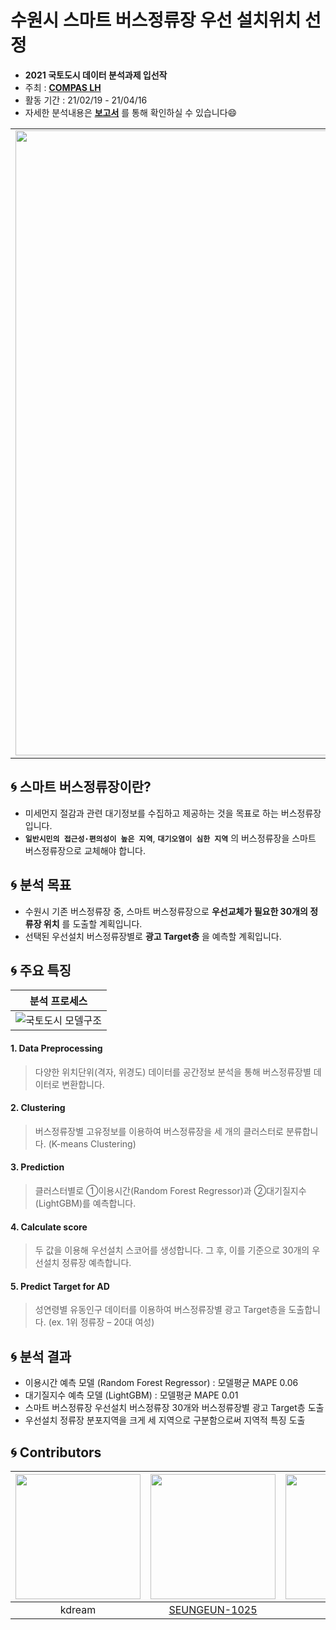 # 수원시 스마트 버스정류장 우선 설치위치 선정  

* **2021 국토도시 데이터 분석과제 입선작**  
* 주최 : **[COMPAS LH](https://compas.lh.or.kr/)**
* 활동 기간 : 21/02/19 - 21/04/16  
* 자세한 분석내용은 **[보고서](https://github.com/hrlee113/Suwon-Smart-Bus-Station/blob/main/Results/%EB%B0%9C%ED%91%9C%EC%9E%90%EB%A3%8C_%EC%B2%AD%EC%B6%9C%EC%96%B4%EB%9E%8C.pdf)** 를 통해 확인하실 수 있습니다😄

<table>
  <tr>
    <td align="left"><img src="https://user-images.githubusercontent.com/54944069/114996339-b2376a00-9ed9-11eb-8026-fb8224884324.PNG" width="1000px" alt=""/></a></td>
  </tr>
</table>

## 🌀 스마트 버스정류장이란? ##
* 미세먼지 절감과 관련 대기정보를 수집하고 제공하는 것을 목표로 하는 버스정류장입니다.
* **`일반시민의 접근성·편의성이 높은 지역`**, **`대기오염이 심한 지역`** 의 버스정류장을 스마트 버스정류장으로 교체해야 합니다.

## 🌀 분석 목표 ##
* 수원시 기존 버스정류장 중, 스마트 버스정류장으로 **우선교체가 필요한 30개의 정류장 위치** 를 도출할 계획입니다.
* 선택된 우선설치 버스정류장별로 **광고 Target층** 을 예측할 계획입니다.

## 🌀 주요 특징 ##  

|분석 프로세스
| :-: |
|![국토도시 모델구조](https://user-images.githubusercontent.com/54944069/115835638-72c8ca80-a451-11eb-898a-c18b27a90011.PNG)|
  
#### 1. Data Preprocessing   
> 다양한 위치단위(격자, 위경도) 데이터를 공간정보 분석을 통해 버스정류장별 데이터로 변환합니다.  
#### 2. Clustering  
> 버스정류장별 고유정보를 이용하여 버스정류장을 세 개의 클러스터로 분류합니다. (K-means Clustering)  
#### 3. Prediction
> 클러스터별로 ①이용시간(Random Forest Regressor)과  ②대기질지수(LightGBM)를 예측합니다.   
#### 4. Calculate score  
> 두 값을 이용해 우선설치 스코어를 생성합니다. 그 후, 이를 기준으로 30개의 우선설치 정류장 예측합니다.  
#### 5. Predict Target for AD  
> 성연령별 유동인구 데이터를 이용하여 버스정류장별 광고 Target층을 도출합니다. (ex. 1위 정류장 – 20대 여성)


## 🌀 분석 결과 ##
* 이용시간 예측 모델 (Random Forest Regressor) : 모델평균 MAPE 0.06  
* 대기질지수 예측 모델 (LightGBM) : 모델평균 MAPE 0.01
* 스마트 버스정류장 우선설치 버스정류장 30개와 버스정류장별 광고 Target층 도출
* 우선설치 정류장 분포지역을 크게 세 지역으로 구분함으로써 지역적 특징 도출  

## 🌀 Contributors ##  

 | <img src="https://user-images.githubusercontent.com/54944069/115954735-9103f880-a52d-11eb-9432-4e83b139376a.png" width="200" height="200"> |<img src="https://user-images.githubusercontent.com/54944069/115951122-ff3ec000-a519-11eb-96e3-bc0def5f5b8a.jpg" width="200" height="200">| <img src="https://user-images.githubusercontent.com/54944069/115951453-be47ab00-a51b-11eb-9f7f-4514abbebe21.jpg" width="200" height="200"> | <img src="https://user-images.githubusercontent.com/54944069/115950923-00bbb880-a519-11eb-8229-5b96a32d1f69.jpg" width="200" height="200"> |
 | :-: | :-: | :-: | :-: |
 | kdream | [SEUNGEUN-1025](https://github.com/SEUNGEUN-1025)| chae | [hrlee113](https://github.com/hrlee113) |

